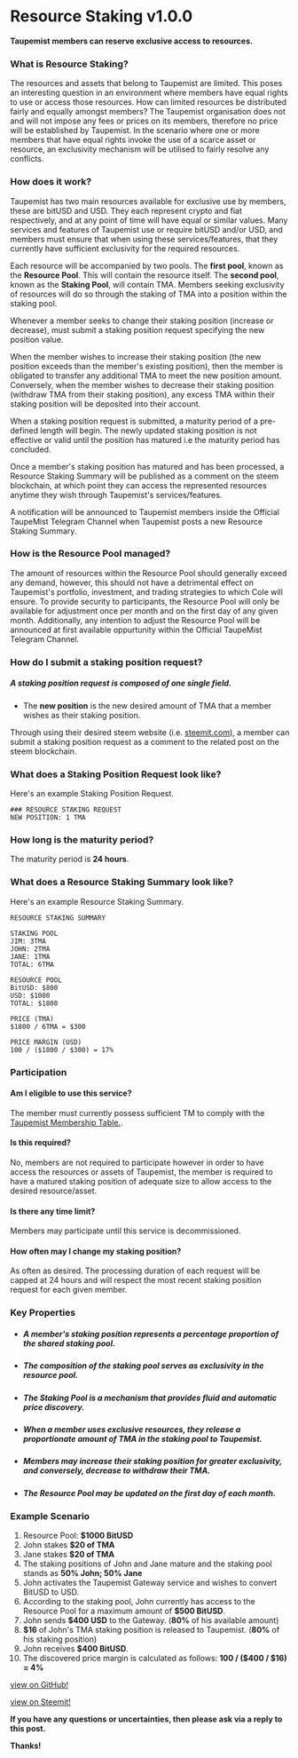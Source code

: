 # Resource Staking v1.0.0
**Taupemist members can reserve exclusive access to resources.**

### What is Resource Staking?
The resources and assets that belong to Taupemist are limited.
This poses an interesting question in an environment where members have equal rights to use or access those resources.
How can limited resources be distributed fairly and equally amongst members?
The Taupemist organisation does not and will not impose any fees or prices on its members, therefore no price will be established by Taupemist.
In the scenario where one or more members that have equal rights invoke the use of a scarce asset or resource, an exclusivity mechanism will be utilised to fairly resolve any conflicts.

### How does it work?
Taupemist has two main resources available for exclusive use by members, these are bitUSD and USD.
They each represent crypto and fiat respectively, and at any point of time will have equal or similar values.
Many services and features of Taupemist use or require bitUSD and/or USD, and members must ensure that when using
these services/features, that they currently have sufficient exclusivity for the required resources.

Each resource will be accompanied by two pools.
The **first pool**, known as the **Resource Pool**. This will contain the resource itself.
The **second pool**, known as the **Staking Pool**, will contain TMA.
Members seeking exclusivity of resources will do so through the staking of TMA into a position within the staking pool.

Whenever a member seeks to change their staking position (increase or decrease), must submit a staking position request specifying the new position value.

When the member wishes to increase their staking position (the new position exceeds than the member's existing position), then the member is obligated to transfer any additional TMA to meet the new position amount. Conversely, when the member wishes to decrease their staking position (withdraw TMA from their staking position), any excess TMA within their staking position will be deposited into their account.

When a staking position request is submitted, a maturity period of a pre-defined length will begin. The newly updated staking position is not effective or valid until the position has matured i.e the maturity period has concluded.

Once a member's staking position has matured and has been processed, a Resource Staking Summary will be published as a comment on the steem blockchain, at which point they can access the represented resources anytime they wish through Taupemist's services/features.

A notification will be announced to Taupemist members inside the Official TaupeMist Telegram Channel when Taupemist posts a new Resource Staking Summary.

### How is the Resource Pool managed?
The amount of resources within the Resource Pool should generally exceed any demand, however, this should not have a detrimental effect on Taupemist's portfolio, investment, and trading strategies to which Cole will ensure. To provide security to participants, the Resource Pool will only be available for adjustment once per month and on the first day of any given month. Additionally, any intention to adjust the Resource Pool will be announced at first available oppurtunity within the Official TaupeMist Telegram Channel.

### How do I submit a staking position request?
##### A staking position request is composed of one single field.
- The __new position__ is the new desired amount of TMA that a member wishes as their staking position.

Through using their desired steem website (i.e. [steemit.com](https://www.steemit.com)), a member can submit a staking position request as a comment to the related post on the steem blockchain.

### What does a Staking Position Request look like?
Here's an example Staking Position Request.
```
### RESOURCE STAKING REQUEST
NEW POSITION: 1 TMA
```

### How long is the maturity period?
The maturity period is **24 hours**.

### What does a Resource Staking Summary look like?
Here's an example Resource Staking Summary.
```
RESOURCE STAKING SUMMARY

STAKING POOL
JIM: 3TMA
JOHN: 2TMA
JANE: 1TMA
TOTAL: 6TMA

RESOURCE POOL
BitUSD: $800
USD: $1000
TOTAL: $1800

PRICE (TMA)
$1800 / 6TMA = $300

PRICE MARGIN (USD)
100 / ($1800 / $300) = 17%
```

### Participation
#### Am I eligible to use this service?
The member must currently possess sufficient TM to comply with the [Taupemist Membership Table.](https://github.com/TaupeMist/Taupemist/blob/master/MembershipTable.md).

#### Is this required?
No, members are not required to participate however in order to have access the resources or assets of Taupemist, the member is required to have a matured staking position of adequate size to allow access to the desired resource/asset.

#### Is there any time limit?
Members may participate until this service is decommissioned.

#### How often may I change my staking position?
As often as desired. The processing duration of each request will be capped at 24 hours and will respect the most recent staking position request for each given member. 

### Key Properties

* ##### A member's staking position represents a percentage proportion of the shared staking pool.

* ##### The composition of the staking pool serves as exclusivity in the resource pool.

* ##### The Staking Pool is a mechanism that provides fluid and automatic price discovery.

* ##### When a member uses exclusive resources, they release a proportionate amount of TMA in the staking pool to Taupemist.

* ##### Members may increase their staking position for greater exclusivity, and conversely, decrease to withdraw their TMA.

* ##### The Resource Pool may be updated on the first day of each month.

### Example Scenario
1. Resource Pool: **$1000 BitUSD**
2. John stakes **$20 of TMA**
3. Jane stakes **$20 of TMA**
4. The staking positions of John and Jane mature and the staking pool stands as **50% John; 50% Jane**
5. John activates the Taupemist Gateway service and wishes to convert BitUSD to USD.
6. According to the staking pool, John currently has access to the Resource Pool for a maximum amount of **$500 BitUSD**.
7. John sends **$400 USD** to the Gateway. (**80%** of his available amount)
8. **$16** of John's TMA staking position is released to Taupemist. (**80%** of his staking position)
9. John receives **$400 BitUSD**.
10. The discovered price margin is calculated as follows: **100 / ($400 / $16) = 4%**

[view on GitHub!](https://github.com/TaupeMist/TaupeMist/blob/master/ResourceStaking.md)

[view on Steemit!](https://steemit.com/taupemist/@cmorton/resource-staking-v1-0-0)

**If you have any questions or uncertainties, then please ask via a reply to this post.**

**Thanks!**
